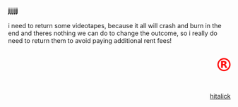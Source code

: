 ### jjjjj

<!--
**jjjjj/jjjjj** is a ✨ _special_ ✨ repository because its `README.md` (this file) appears on your GitHub profile.
--!>

i need to return some videotapes, because it all will crash and burn in the end and theres nothing we can do to change the outcome, so i really do need to return them to avoid paying additional rent fees!
                                                                                                                  
<p align="right"><a href="https://instagram.com/heilig" target="_blank"><img src="https://raw.githubusercontent.com/jjjjj/jjjjj/main/R.png" alt="R" width=30 height=30"></a></p>
<!-- <p>&nbsp;</p> --!>
<br />
<p align="right"><a href="https://www.hitalick.de" target="_blank">hitalick</a></p>
